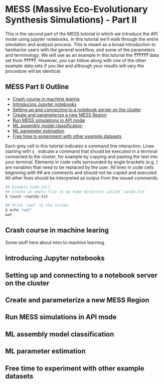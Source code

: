 # MESS (Massive Eco-Evolutionary Synthesis Simulations) - Part II

This is the second part of the MESS tutorial in which we introduce the API mode
using jupyter notebooks. In this tutorial we'll walk through the entire simulation 
and analysis process. This is meant as a broad introduction to familiarize 
users with the general workflow, and some of the parameters and terminology. 
We will use as an example in this tutorial the __??????__ data set from
__?????__. However, you can follow along with one of the other example
data sets if you like and although your results will vary the procedure will 
be identical. 

## MESS Part II Outline
* [Crash course in machine learing](#ML-Intro)
* [Introducing Jupyter notebooks](#Jupyter-NB-Intro)
* [Setting up and connecting to a notebook server on the cluster](#NB-Cluster-Setup)
* [Create and parameterize a new MESS Region](#Create-MESS-Region)
* [Run MESS simulations in API mode](#Simulate-MESS-API)
* [ML assembly model classification](#MESS-API-Classification)
* [ML parameter estimation](#MESS-API-Regression)
* [Free time to experiment with other example datasets](#Example-Datasets)

Each grey cell in this tutorial indicates a command line interaction. 
Lines starting with `$ ` indicate a command that should be executed 
in a terminal connected to the cluster, for example by copying and 
pasting the text into your terminal. Elements in code cells surrounded 
by angle brackets (e.g. <username>) are variables that need to be 
replaced by the user. All lines in code cells beginning with \#\# are 
comments and should not be copied and executed. All other lines should 
be interpreted as output from the issued commands.

```bash
## Example Code Cell.
## Create an empty file in my home directory called `watdo.txt`
$ touch ~/watdo.txt

## Print "wat" to the screen
$ echo "wat"
wat
```

<a name="ML-Intro"></a>
## Crash course in machine learing
Some stuff here about intro to machine learning.

<a name="Jupyter-NB-Intro"></a>
## Introducing Jupyter notebooks

<a name="NB-Cluster-Setup"></a>
## Setting up and connecting to a notebook server on the cluster

<a name="Create-MESS-Region"></a>
## Create and parameterize a new MESS Region

<a name="Simulate-MESS-API"></a>
## Run MESS simulations in API mode

<a name="MESS-API-Classification"></a>
## ML assembly model classification

<a name="MESS-API-Regression"></a>
## ML parameter estimation

<a name="Example-Datasets"></a>
## Free time to experiment with other example datasets

